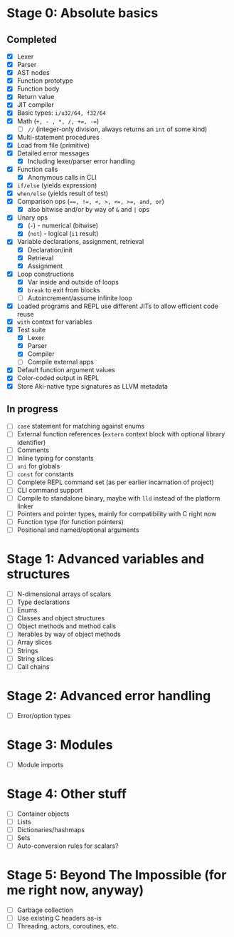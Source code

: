# Stage 0: Absolute basics

## Completed

* [x] Lexer
* [x] Parser
* [x] AST nodes
* [x] Function prototype
* [x] Function body
* [x] Return value
* [x] JIT compiler
* [x] Basic types: `i/u32/64, f32/64`
* [x] Math (`+, - , *, /, +=, -=`)
  * [ ] `//` (integer-only division, always returns an `int` of some kind)
* [x] Multi-statement procedures 
* [x] Load from file (primitive)
* [x] Detailed error messages
  * [x] Including lexer/parser error handling
* [x] Function calls
  * [x] Anonymous calls in CLI
* [x] `if/else` (yields expression)
* [x] `when/else` (yields result of test)
* [x] Comparison ops (`==, !=, <, >, <=, >=, and, or`)
  * [x] also bitwise and/or by way of `&` and `|` ops
* [x] Unary ops
  * [x] (`-`) - numerical (bitwise)
  * [x] (`not`) - logical (`i1` result)
* [x] Variable declarations, assignment, retrieval
  * [x] Declaration/init
  * [x] Retrieval
  * [x] Assignment
* [x] Loop constructions
  * [x] Var inside and outside of loops
  * [x] `break` to exit from blocks
  * [ ] Autoincrement/assume infinite loop
* [x] Loaded programs and REPL use different JITs to allow efficient code reuse
* [x] `with` context for variables
* [x] Test suite
  * [x] Lexer
  * [x] Parser
  * [x] Compiler
  * [ ] Compile external apps
* [x] Default function argument values
* [x] Color-coded output in REPL
* [x] Store Aki-native type signatures as LLVM metadata

## In progress

* [ ] `case` statement for matching against enums
* [ ] External function references (`extern` context block with optional library identifier)
* [ ] Comments
* [ ] Inline typing for constants
* [ ] `uni` for globals
* [ ] `const` for constants
* [ ] Complete REPL command set (as per earlier incarnation of project)
* [ ] CLI command support
* [ ] Compile to standalone binary, maybe with `lld` instead of the platform linker
* [ ] Pointers and pointer types, mainly for compatibility with C right now
* [ ] Function type (for function pointers)
* [ ] Positional and named/optional arguments

# Stage 1: Advanced variables and structures

* [ ] N-dimensional arrays of scalars
* [ ] Type declarations
* [ ] Enums
* [ ] Classes and object structures
* [ ] Object methods and method calls
* [ ] Iterables by way of object methods
* [ ] Array slices
* [ ] Strings
* [ ] String slices
* [ ] Call chains

# Stage 2: Advanced error handling

* [ ] Error/option types

# Stage 3: Modules

* [ ] Module imports

# Stage 4: Other stuff

* [ ] Container objects
* [ ] Lists
* [ ] Dictionaries/hashmaps
* [ ] Sets
* [ ] Auto-conversion rules for scalars?

# Stage 5: Beyond The Impossible (for me right now, anyway)

* [ ] Garbage collection
* [ ] Use existing C headers as-is
* [ ] Threading, actors, coroutines, etc.